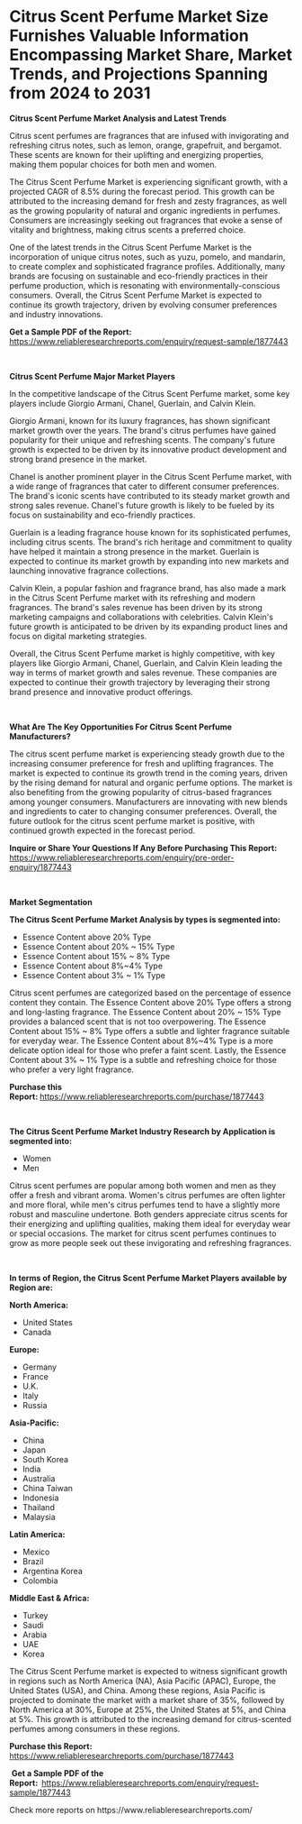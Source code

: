 <p><h1>Citrus Scent Perfume Market Size Furnishes Valuable Information Encompassing Market Share, Market Trends, and Projections Spanning from 2024 to 2031</h1></p><p><strong>Citrus Scent Perfume Market Analysis and Latest Trends</strong></p>
<p><p>Citrus scent perfumes are fragrances that are infused with invigorating and refreshing citrus notes, such as lemon, orange, grapefruit, and bergamot. These scents are known for their uplifting and energizing properties, making them popular choices for both men and women.</p><p>The Citrus Scent Perfume Market is experiencing significant growth, with a projected CAGR of 8.5% during the forecast period. This growth can be attributed to the increasing demand for fresh and zesty fragrances, as well as the growing popularity of natural and organic ingredients in perfumes. Consumers are increasingly seeking out fragrances that evoke a sense of vitality and brightness, making citrus scents a preferred choice.</p><p>One of the latest trends in the Citrus Scent Perfume Market is the incorporation of unique citrus notes, such as yuzu, pomelo, and mandarin, to create complex and sophisticated fragrance profiles. Additionally, many brands are focusing on sustainable and eco-friendly practices in their perfume production, which is resonating with environmentally-conscious consumers. Overall, the Citrus Scent Perfume Market is expected to continue its growth trajectory, driven by evolving consumer preferences and industry innovations.</p></p>
<p><strong>Get a Sample PDF of the Report:&nbsp;</strong> <a href="https://www.reliableresearchreports.com/enquiry/request-sample/1877443">https://www.reliableresearchreports.com/enquiry/request-sample/1877443</a></p>
<p>&nbsp;</p>
<p><strong>Citrus Scent Perfume Major Market Players</strong></p>
<p><p>In the competitive landscape of the Citrus Scent Perfume market, some key players include Giorgio Armani, Chanel, Guerlain, and Calvin Klein. </p><p>Giorgio Armani, known for its luxury fragrances, has shown significant market growth over the years. The brand's citrus perfumes have gained popularity for their unique and refreshing scents. The company's future growth is expected to be driven by its innovative product development and strong brand presence in the market.</p><p>Chanel is another prominent player in the Citrus Scent Perfume market, with a wide range of fragrances that cater to different consumer preferences. The brand's iconic scents have contributed to its steady market growth and strong sales revenue. Chanel's future growth is likely to be fueled by its focus on sustainability and eco-friendly practices.</p><p>Guerlain is a leading fragrance house known for its sophisticated perfumes, including citrus scents. The brand's rich heritage and commitment to quality have helped it maintain a strong presence in the market. Guerlain is expected to continue its market growth by expanding into new markets and launching innovative fragrance collections.</p><p>Calvin Klein, a popular fashion and fragrance brand, has also made a mark in the Citrus Scent Perfume market with its refreshing and modern fragrances. The brand's sales revenue has been driven by its strong marketing campaigns and collaborations with celebrities. Calvin Klein's future growth is anticipated to be driven by its expanding product lines and focus on digital marketing strategies.</p><p>Overall, the Citrus Scent Perfume market is highly competitive, with key players like Giorgio Armani, Chanel, Guerlain, and Calvin Klein leading the way in terms of market growth and sales revenue. These companies are expected to continue their growth trajectory by leveraging their strong brand presence and innovative product offerings.</p></p>
<p>&nbsp;</p>
<p><strong>What Are The Key Opportunities For Citrus Scent Perfume Manufacturers?</strong></p>
<p><p>The citrus scent perfume market is experiencing steady growth due to the increasing consumer preference for fresh and uplifting fragrances. The market is expected to continue its growth trend in the coming years, driven by the rising demand for natural and organic perfume options. The market is also benefiting from the growing popularity of citrus-based fragrances among younger consumers. Manufacturers are innovating with new blends and ingredients to cater to changing consumer preferences. Overall, the future outlook for the citrus scent perfume market is positive, with continued growth expected in the forecast period.</p></p>
<p><strong>Inquire or Share Your Questions If Any Before Purchasing This Report:</strong> <a href="https://www.reliableresearchreports.com/enquiry/pre-order-enquiry/1877443">https://www.reliableresearchreports.com/enquiry/pre-order-enquiry/1877443</a></p>
<p>&nbsp;</p>
<p><strong>Market Segmentation</strong></p>
<p><strong>The Citrus Scent Perfume Market Analysis by types is segmented into:</strong></p>
<p><ul><li>Essence Content above 20% Type</li><li>Essence Content about 20% ~ 15% Type</li><li>Essence Content about 15% ~ 8% Type</li><li>Essence Content about 8%~4% Type</li><li>Essence Content about 3% ~ 1% Type</li></ul></p>
<p><p>Citrus scent perfumes are categorized based on the percentage of essence content they contain. The Essence Content above 20% Type offers a strong and long-lasting fragrance. The Essence Content about 20% ~ 15% Type provides a balanced scent that is not too overpowering. The Essence Content about 15% ~ 8% Type offers a subtle and lighter fragrance suitable for everyday wear. The Essence Content about 8%~4% Type is a more delicate option ideal for those who prefer a faint scent. Lastly, the Essence Content about 3% ~ 1% Type is a subtle and refreshing choice for those who prefer a very light fragrance.</p></p>
<p><strong>Purchase this Report:&nbsp;</strong><a href="https://www.reliableresearchreports.com/purchase/1877443">https://www.reliableresearchreports.com/purchase/1877443</a></p>
<p>&nbsp;</p>
<p><strong>The Citrus Scent Perfume Market Industry Research by Application is segmented into:</strong></p>
<p><ul><li>Women</li><li>Men</li></ul></p>
<p><p>Citrus scent perfumes are popular among both women and men as they offer a fresh and vibrant aroma. Women's citrus perfumes are often lighter and more floral, while men's citrus perfumes tend to have a slightly more robust and masculine undertone. Both genders appreciate citrus scents for their energizing and uplifting qualities, making them ideal for everyday wear or special occasions. The market for citrus scent perfumes continues to grow as more people seek out these invigorating and refreshing fragrances.</p></p>
<p>&nbsp;</p>
<p><strong>In terms of Region, the Citrus Scent Perfume Market Players available by Region are:</strong></p>
<p>
    <p> <strong> North America: </strong>
        <ul>
            <li>United States</li>
            <li>Canada</li>
        </ul>
        </p> 
    <p> <strong> Europe: </strong>
        <ul>
            <li>Germany</li>
            <li>France</li>
            <li>U.K.</li>
            <li>Italy</li>
            <li>Russia</li>
        </ul>
        </p> 
    <p> <strong> Asia-Pacific: </strong>
        <ul>
            <li>China</li>
            <li>Japan</li>
            <li>South Korea</li>
            <li>India</li>
            <li>Australia</li>
            <li>China Taiwan</li>
            <li>Indonesia</li>
            <li>Thailand</li>
            <li>Malaysia</li>
        </ul>
        </p> 
    <p> <strong> Latin America: </strong>
        <ul>
            <li>Mexico</li>
            <li>Brazil</li>
            <li>Argentina Korea</li>
            <li>Colombia</li>
        </ul>
        </p> 
    <p> <strong> Middle East & Africa: </strong>
        <ul>
            <li>Turkey</li>
            <li>Saudi</li>
            <li>Arabia</li>
            <li>UAE</li>
            <li>Korea</li>
        </ul>
    </p>
    </p>
<p><p>The Citrus Scent Perfume market is expected to witness significant growth in regions such as North America (NA), Asia Pacific (APAC), Europe, the United States (USA), and China. Among these regions, Asia Pacific is projected to dominate the market with a market share of 35%, followed by North America at 30%, Europe at 25%, the United States at 5%, and China at 5%. This growth is attributed to the increasing demand for citrus-scented perfumes among consumers in these regions.</p></p>
<p><strong>Purchase this Report: </strong><a href="https://www.reliableresearchreports.com/purchase/1877443">https://www.reliableresearchreports.com/purchase/1877443</a></p>
<p>&nbsp;<strong>Get a Sample PDF of the Report:&nbsp;&nbsp;</strong><a href="https://www.reliableresearchreports.com/enquiry/request-sample/1877443">https://www.reliableresearchreports.com/enquiry/request-sample/1877443</a></p>
<p><strong></strong></p>
<p>Check more reports on https://www.reliableresearchreports.com/</p>